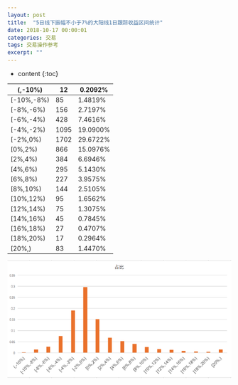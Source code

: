 ```yaml
---
layout: post
title:  "5日线下振幅不小于7%的大阳线1日跟踪收益区间统计"
date: 2018-10-17 00:00:01
categories: 交易
tags: 交易操作参考
excerpt: ""
---
```


* content
{:toc}


| (,-10%)    | 12   | 0.2092%  |
| ---------- | ---- | -------- |
| [-10%,-8%) | 85   | 1.4819%  |
| [-8%,-6%)  | 156  | 2.7197%  |
| [-6%,-4%)  | 428  | 7.4616%  |
| [-4%,-2%)  | 1095 | 19.0900% |
| [-2%,0%)   | 1702 | 29.6722% |
| [0%,2%)    | 866  | 15.0976% |
| [2%,4%)    | 384  | 6.6946%  |
| [4%,6%)    | 295  | 5.1430%  |
| [6%,8%)    | 227  | 3.9575%  |
| [8%,10%)   | 144  | 2.5105%  |
| [10%,12%)  | 95   | 1.6562%  |
| [12%,14%)  | 75   | 1.3075%  |
| [14%,16%)  | 45   | 0.7845%  |
| [16%,18%)  | 27   | 0.4707%  |
| [18%,20%)  | 17   | 0.2964%  |
| [20%,)     | 83   | 1.4470%  |



![image](/images/invest/5rixianxiadayangxian.png)


























